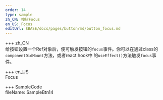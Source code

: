 ```yaml
---   
order: 14  
type: sample  
zh_CN: 按钮Focus 
en_US: Focus
editUrl: $BASE/docs/pages/button/md/button_focus.md
---      
```


+++ zh_CN   
 给按钮设置一个Ref对象后，便可触发按钮的<Code>focus</Code>事件。你可以在通过class的<Code>componentDidMount</Code>方法，或者react hook中
 的<Code>useEffect()</Code>方法触发<Code>focus</Code>事件。
    
+++ en_US   
Focus

+++ SampleCode  
fileName: SampleBtn14
